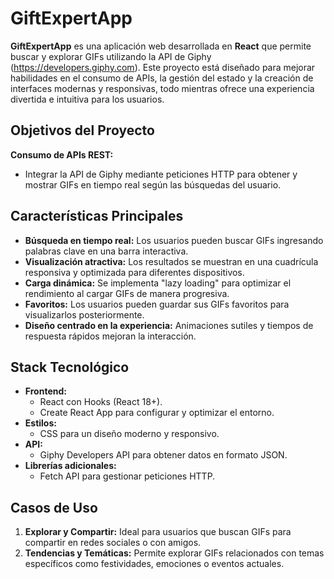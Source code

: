 # **GiftExpertApp**  

**GiftExpertApp** es una aplicación web desarrollada en **React** que permite buscar y explorar GIFs utilizando la API de Giphy (https://developers.giphy.com). Este proyecto está diseñado para mejorar habilidades en el consumo de APIs, la gestión del estado y la creación de interfaces modernas y responsivas, todo mientras ofrece una experiencia divertida e intuitiva para los usuarios.  

## **Objetivos del Proyecto**  
 **Consumo de APIs REST:**  
   - Integrar la API de Giphy mediante peticiones HTTP para obtener y mostrar GIFs en tiempo real según las búsquedas del usuario.  

## **Características Principales**  
- **Búsqueda en tiempo real:** Los usuarios pueden buscar GIFs ingresando palabras clave en una barra interactiva.  
- **Visualización atractiva:** Los resultados se muestran en una cuadrícula responsiva y optimizada para diferentes dispositivos.  
- **Carga dinámica:** Se implementa "lazy loading" para optimizar el rendimiento al cargar GIFs de manera progresiva.  
- **Favoritos:** Los usuarios pueden guardar sus GIFs favoritos para visualizarlos posteriormente.  
- **Diseño centrado en la experiencia:** Animaciones sutiles y tiempos de respuesta rápidos mejoran la interacción.  

## **Stack Tecnológico**  
- **Frontend:**  
  - React con Hooks (React 18+).  
  - Create React App para configurar y optimizar el entorno.  
- **Estilos:**  
  - CSS para un diseño moderno y responsivo.  
- **API:**  
  - Giphy Developers API para obtener datos en formato JSON.  
- **Librerías adicionales:**  
  - Fetch API para gestionar peticiones HTTP.  

## **Casos de Uso**  
1. **Explorar y Compartir:** Ideal para usuarios que buscan GIFs para compartir en redes sociales o con amigos.  
2. **Tendencias y Temáticas:** Permite explorar GIFs relacionados con temas específicos como festividades, emociones o eventos actuales.  
